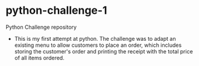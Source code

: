 # python-challenge-1
Python Challenge repository
- This is my first attempt at python. The challenge was to adapt an existing menu to allow customers to place an order, which includes storing the customer's order and printing the receipt with the total price of all items ordered. 